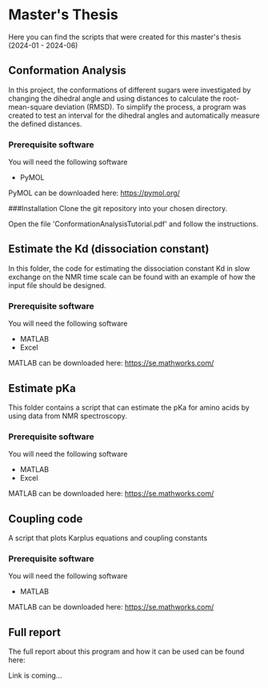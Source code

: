 # Master's Thesis
Here you can find the scripts that were created for this master's thesis (2024-01 - 2024-06)

## Conformation Analysis
In this project, the conformations of different sugars were investigated by changing the dihedral angle and using distances to calculate the root-mean-square deviation (RMSD). To simplify the process, a program was created to test an interval for the dihedral angles and automatically measure the defined distances.  

### Prerequisite software
You will need the following software
* PyMOL

PyMOL can be downloaded here: https://pymol.org/

###Installation
Clone the git repository into your chosen directory. 

Open the file 'ConformationAnalysisTutorial.pdf' and follow the instructions.

## Estimate the Kd (dissociation constant)
In this folder, the code for estimating the dissociation constant Kd in slow exchange on the NMR time scale can be found with an example of how the input file should be designed. 

### Prerequisite software
You will need the following software
* MATLAB
* Excel

MATLAB can be downloaded here: https://se.mathworks.com/

## Estimate pKa
This folder contains a script that can estimate the pKa for amino acids by using data from NMR spectroscopy.

### Prerequisite software
You will need the following software
* MATLAB
* Excel

MATLAB can be downloaded here: https://se.mathworks.com/

## Coupling code
A script that plots Karplus equations and coupling constants

### Prerequisite software
You will need the following software
* MATLAB

MATLAB can be downloaded here: https://se.mathworks.com/

## Full report
The full report about this program and how it can be used can be found here:

Link is coming...
